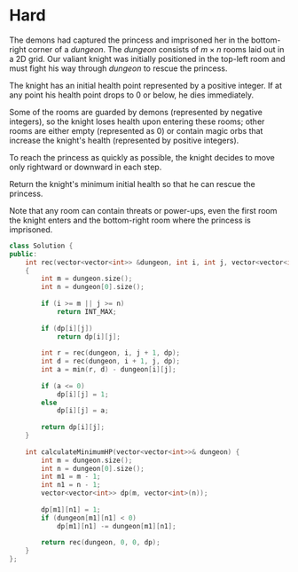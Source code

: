 # Hard

The demons had captured the princess and imprisoned her in the bottom-right corner of a $dungeon$. The $dungeon$ consists of $m \times n$ rooms laid out in a 2D grid. Our valiant knight was initially positioned in the top-left room and must fight his way through $dungeon$ to rescue the princess.

The knight has an initial health point represented by a positive integer. If at any point his health point drops to $0$ or below, he dies immediately.

Some of the rooms are guarded by demons (represented by negative integers), so the knight loses health upon entering these rooms; other rooms are either empty (represented as 0) or contain magic orbs that increase the knight's health (represented by positive integers).

To reach the princess as quickly as possible, the knight decides to move only rightward or downward in each step.

Return the knight's minimum initial health so that he can rescue the princess.

Note that any room can contain threats or power-ups, even the first room the knight enters and the bottom-right room where the princess is imprisoned.

```cpp
class Solution {
public:
    int rec(vector<vector<int>> &dungeon, int i, int j, vector<vector<int>> &dp)
    {
        int m = dungeon.size();
        int n = dungeon[0].size();
        
        if (i >= m || j >= n)
            return INT_MAX;
        
        if (dp[i][j])
            return dp[i][j];
        
        int r = rec(dungeon, i, j + 1, dp);
        int d = rec(dungeon, i + 1, j, dp);
        int a = min(r, d) - dungeon[i][j];
        
        if (a <= 0)
            dp[i][j] = 1;
        else
            dp[i][j] = a;
        
        return dp[i][j];
    }
    
    int calculateMinimumHP(vector<vector<int>>& dungeon) {
        int m = dungeon.size();
        int n = dungeon[0].size();
        int m1 = m - 1;
        int n1 = n - 1;
        vector<vector<int>> dp(m, vector<int>(n));
        
        dp[m1][n1] = 1;
        if (dungeon[m1][n1] < 0)
            dp[m1][n1] -= dungeon[m1][n1];
        
        return rec(dungeon, 0, 0, dp);
    }
};
```
